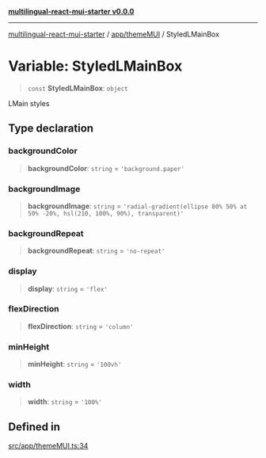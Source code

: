 [**multilingual-react-mui-starter v0.0.0**](../../../README.md)

***

[multilingual-react-mui-starter](../../../modules.md) / [app/themeMUI](../README.md) / StyledLMainBox

# Variable: StyledLMainBox

> `const` **StyledLMainBox**: `object`

LMain styles

## Type declaration

### backgroundColor

> **backgroundColor**: `string` = `'background.paper'`

### backgroundImage

> **backgroundImage**: `string` = `'radial-gradient(ellipse 80% 50% at 50% -20%, hsl(210, 100%, 90%), transparent)'`

### backgroundRepeat

> **backgroundRepeat**: `string` = `'no-repeat'`

### display

> **display**: `string` = `'flex'`

### flexDirection

> **flexDirection**: `string` = `'column'`

### minHeight

> **minHeight**: `string` = `'100vh'`

### width

> **width**: `string` = `'100%'`

## Defined in

[src/app/themeMUI.ts:34](https://github.com/mjleb/multilingual-react-mui-starter/blob/b578c9d042c584a379011e38acda43905c126b81/src/app/themeMUI.ts#L34)
